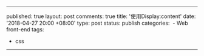 
---
published: true
layout: post
comments: true
title: '使用Display:content'
date: '2018-04-27 20:00 +08:00'
type: post
status: publish
categories:
  - Web front-end
tags:
  - css
---
